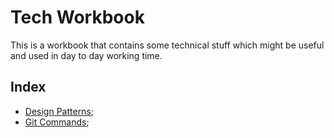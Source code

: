 # Tech Workbook

This is a workbook that contains some technical stuff which might be useful and used in day to day working time.

## Index

* [Design Patterns](design-patterns/design-patterns.md "Design Patterns");
* [Git Commands](git/git-commands.md "Git Commands");
